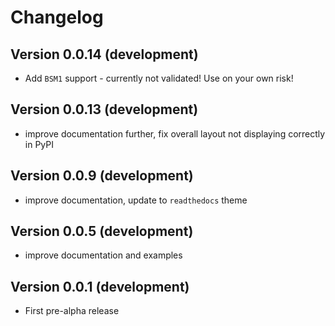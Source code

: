 # Changelog

<h2> Version 0.0.14 (development) </h2>

- Add `BSM1` support - currently not validated! Use on your own risk!

<h2> Version 0.0.13 (development) </h2>

- improve documentation further, fix overall layout not displaying correctly in PyPI

<h2> Version 0.0.9 (development) </h2>

- improve documentation, update to `readthedocs` theme

<h2> Version 0.0.5 (development) </h2>

- improve documentation and examples

<h2> Version 0.0.1 (development) </h2>

- First pre-alpha release
